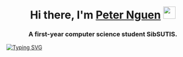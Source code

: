 <h1 align="center">Hi there, I'm <a href="https://vk.com/darrk_ne_ss" target="_blank">Peter Nguen</a> 
<img src="https://github.com/blackcater/blackcater/raw/main/images/Hi.gif" height="32"/></h1>
<h3 align="center">A first-year computer science student SibSUTIS.</h3>
<a href="https://git.io/typing-svg"><img src="https://readme-typing-svg.demolab.com?font=Fira+Code&pause=1000&width=435&lines=The+five+boxing+wizards+jump+quickly" alt="Typing SVG" /></a>
